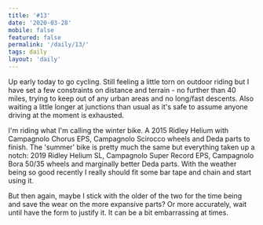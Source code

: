 ```yaml
---
title: '#13'
date: '2020-03-28'
mobile: false
featured: false
permalink: '/daily/13/'
tags: daily
layout: 'daily'
---
```


Up early today to go cycling. Still feeling a little torn on outdoor riding but I have set a few constraints on distance and terrain - no further than 40 miles, trying to keep out of any urban areas and no long/fast descents. Also waiting a little longer at junctions than usual as it's safe to assume anyone driving at the moment is exhausted.

I'm riding what I'm calling the winter bike. A 2015 Ridley Helium with Campagnolo Chorus EPS, Campagnolo Scirocco wheels and Deda parts to finish. The 'summer' bike is pretty much the same but everything taken up a notch: 2019 Ridley Helium SL, Campagnolo Super Record EPS, Campagnolo Bora 50/35 wheels and marginally better Deda parts. With the weather being so good recently I really should fit some bar tape and chain and start using it.

But then again, maybe I stick with the older of the two for the time being and save the wear on the more expansive parts? Or more accurately, wait until have the form to justify it. It can be a bit embarrassing at times.
